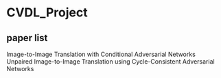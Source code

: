 # CVDL_Project
## paper list
Image-to-Image Translation with Conditional Adversarial Networks  
Unpaired Image-to-Image Translation using Cycle-Consistent Adversarial Networks
